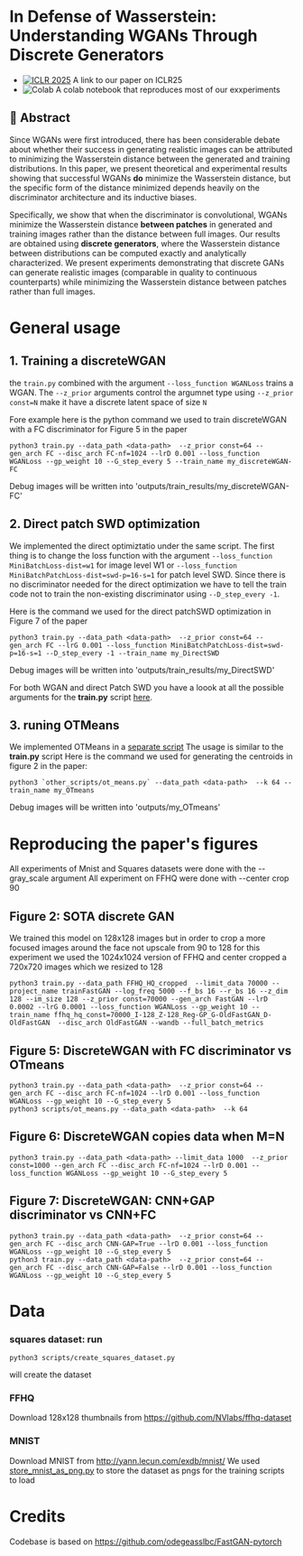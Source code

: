 # In Defense of Wasserstein: Understanding WGANs Through Discrete Generators  

- [![ICLR 2025](https://img.shields.io/badge/ICLR-2025-blue)](https://iclr.cc/virtual/2025/poster/30814) A link to our paper on ICLR25    
- ![Colab](https://img.shields.io/badge/Colab-Launch-ff69b4) A colab notebook that reproduces most of our exxperiments
## 📜 Abstract  
Since WGANs were first introduced, there has been considerable debate about whether their success in generating realistic images can be attributed to minimizing the Wasserstein distance between the generated and training distributions. In this paper, we present theoretical and experimental results showing that successful WGANs **do** minimize the Wasserstein distance, but the specific form of the distance minimized depends heavily on the discriminator architecture and its inductive biases.  

Specifically, we show that when the discriminator is convolutional, WGANs minimize the Wasserstein distance **between patches** in generated and training images rather than the distance between full images. Our results are obtained using **discrete generators**, where the Wasserstein distance between distributions can be computed exactly and analytically characterized. We present experiments demonstrating that discrete GANs can generate realistic images (comparable in quality to continuous counterparts) while minimizing the Wasserstein distance between patches rather than full images.  

# General usage
## 1. Training a discreteWGAN
the `train.py` combined with the argument `--loss_function WGANLoss` trains a WGAN. The `--z_prior` arguments control the 
argumnet type using `--z_prior const=N` make it have a discrete latent space of size `N`

Fore example here is the python command we used to train discreteWGAN with a FC discriminator for Figure 5 in the paper
```
python3 train.py --data_path <data-path>  --z_prior const=64 --gen_arch FC --disc_arch FC-nf=1024 --lrD 0.001 --loss_function WGANLoss --gp_weight 10 --G_step_every 5 --train_name my_discreteWGAN-FC
```
Debug images will be written into 'outputs/train_results/my_discreteWGAN-FC'

## 2. Direct patch SWD optimization
We implemented the direct optimiztatio under the same script. The first thing is to change the loss function with the argument
`--loss_function MiniBatchLoss-dist=w1` for image level W1 or `--loss_function MiniBatchPatchLoss-dist=swd-p=16-s=1` for patch level SWD.
Since there is no discriminator needed for the direct optimization we have to tell
the train code not to train the non-existing discriminator using `--D_step_every -1`. 

Here is the command we used for the direct patchSWD optimization in Figure 7 of the paper
```
python3 train.py --data_path <data-path>  --z_prior const=64 --gen_arch FC --lrG 0.001 --loss_function MiniBatchPatchLoss-dist=swd-p=16-s=1 --D_step_every -1 --train_name my_DirectSWD
```
Debug images will be written into 'outputs/train_results/my_DirectSWD'

For both WGAN and direct Patch SWD you have a loook at all the possible arguments for the **train.py** script [here](utils/train_utils.py).

## 3. runing OTMeans
We implemented OTMeans in a [separate script](scripts/ot_means.py)
The usage is similar to the **train.py** script
Here is the command we used for generating the centroids in figure 2 in the paper:

```
python3 `other_scripts/ot_means.py` --data_path <data-path>  --k 64 --train_name my_OTmeans
```
Debug images will be written into 'outputs/my_OTmeans'

# Reproducing the paper's figures
All experiments of Mnist and Squares datasets were done with the --gray_scale argument
All experiment on FFHQ were done with --center crop 90

## Figure 2: SOTA discrete GAN 
We trained this model on 128x128 images but in order to crop a more focused images around the face not upscale from 90 to 128 
for this experiment we used the 1024x1024 version of FFHQ and center cropped a 720x720 images which we resized to 128 
```
python3 train.py --data_path FFHQ_HQ_cropped  --limit_data 70000 --project_name trainFastGAN --log_freq 5000 --f_bs 16 --r_bs 16 --z_dim 128 --im_size 128 --z_prior const=70000 --gen_arch FastGAN --lrD 0.0002 --lrG 0.0001 --loss_function WGANLoss --gp_weight 10 --train_name ffhq_hq_const=70000_I-128_Z-128_Reg-GP_G-OldFastGAN_D-OldFastGAN  --disc_arch OldFastGAN --wandb --full_batch_metrics
```

## Figure 5: DiscreteWGAN with FC discriminator vs OTmeans

```
python3 train.py --data_path <data-path>  --z_prior const=64 --gen_arch FC --disc_arch FC-nf=1024 --lrD 0.001 --loss_function WGANLoss --gp_weight 10 --G_step_every 5
python3 scripts/ot_means.py --data_path <data-path>  --k 64 
```

## Figure 6: DiscreteWGAN copies data when M=N
```
python3 train.py --data_path <data-path> --limit_data 1000  --z_prior const=1000 --gen_arch FC --disc_arch FC-nf=1024 --lrD 0.001 --loss_function WGANLoss --gp_weight 10 --G_step_every 5
```


## Figure 7: DiscreteWGAN: CNN+GAP discriminator vs CNN+FC
```
python3 train.py --data_path <data-path>  --z_prior const=64 --gen_arch FC --disc_arch CNN-GAP=True --lrD 0.001 --loss_function WGANLoss --gp_weight 10 --G_step_every 5
python3 train.py --data_path <data-path>  --z_prior const=64 --gen_arch FC --disc_arch CNN-GAP=False --lrD 0.001 --loss_function WGANLoss --gp_weight 10 --G_step_every 5
```

# Data
### squares dataset: run 
```
python3 scripts/create_squares_dataset.py 
```
will create the dataset 

### FFHQ
Download 128x128 thumbnails from https://github.com/NVlabs/ffhq-dataset

### MNIST
Download MNIST from http://yann.lecun.com/exdb/mnist/
We used [store_mnist_as_png.py](scripts/store_mnist_as_png.py) to store the dataset as pngs for the training scripts to load

# Credits
Codebase is based on https://github.com/odegeasslbc/FastGAN-pytorch